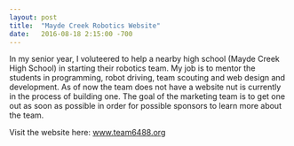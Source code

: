 ```yaml
---
layout: post
title:  "Mayde Creek Robotics Website"
date:   2016-08-18 2:15:00 -700
---
```

In my senior year, I voluteered to help a nearby high school (Mayde Creek High School) in starting their robotics team. My job is to mentor the students in programming, robot driving, team scouting and web design and development. As of now the team does not have a website nut is currently in the process of building one. The goal of the marketing team is to get one out as soon as possible in order for possible sponsors to learn more about the team.

Visit the website here:
www.team6488.org
